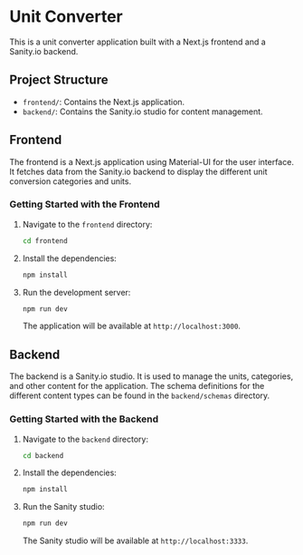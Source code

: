 # Unit Converter

This is a unit converter application built with a Next.js frontend and a Sanity.io backend.

## Project Structure

- `frontend/`: Contains the Next.js application.
- `backend/`: Contains the Sanity.io studio for content management.

## Frontend

The frontend is a Next.js application using Material-UI for the user interface. It fetches data from the Sanity.io backend to display the different unit conversion categories and units.

### Getting Started with the Frontend

1.  Navigate to the `frontend` directory:
    ```bash
    cd frontend
    ```
2.  Install the dependencies:
    ```bash
    npm install
    ```
3.  Run the development server:
    ```bash
    npm run dev
    ```
    The application will be available at `http://localhost:3000`.

## Backend

The backend is a Sanity.io studio. It is used to manage the units, categories, and other content for the application. The schema definitions for the different content types can be found in the `backend/schemas` directory.

### Getting Started with the Backend

1.  Navigate to the `backend` directory:
    ```bash
    cd backend
    ```
2.  Install the dependencies:
    ```bash
    npm install
    ```
3.  Run the Sanity studio:
    ```bash
    npm run dev
    ```
    The Sanity studio will be available at `http://localhost:3333`.
